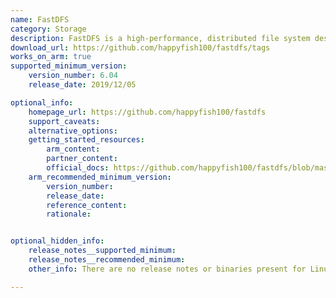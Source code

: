 ```yaml
---
name: FastDFS
category: Storage
description: FastDFS is a high-performance, distributed file system designed for managing large volumes of files efficiently.
download_url: https://github.com/happyfish100/fastdfs/tags
works_on_arm: true
supported_minimum_version:
    version_number: 6.04
    release_date: 2019/12/05

optional_info:
    homepage_url: https://github.com/happyfish100/fastdfs
    support_caveats: 
    alternative_options: 
    getting_started_resources:
        arm_content: 
        partner_content: 
        official_docs: https://github.com/happyfish100/fastdfs/blob/master/INSTALL
    arm_recommended_minimum_version:
        version_number: 
        release_date:
        reference_content:
        rationale:


optional_hidden_info:
    release_notes__supported_minimum: 
    release_notes__recommended_minimum:
    other_info: There are no release notes or binaries present for Linux/ARM64. FastDFS version 6.04 is installed and tested on the Neoverse N1, using steps mentioned in the [file](https://github.com/happyfish100/fastdfs/blob/V6.04/INSTALL).

---
```

